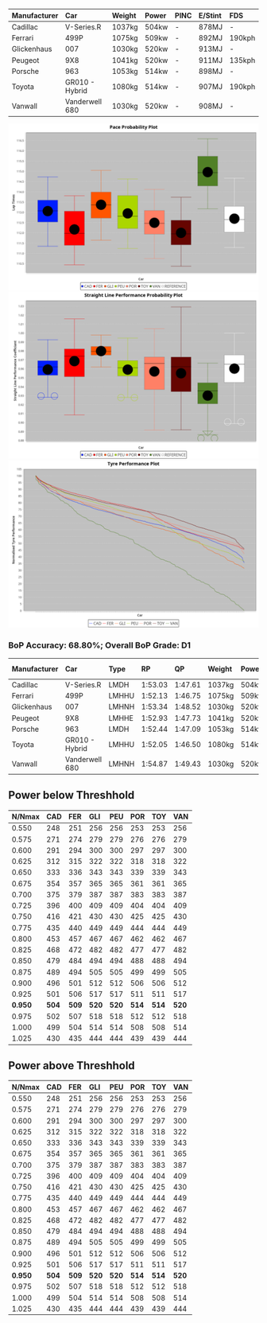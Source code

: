 |Manufacturer|Car|Weight|Power|PINC|E/Stint|FDS|
|:-|:-|:-|:-|:-|:-|:-|
|Cadillac|V-Series.R|1037kg|504kw|-|878MJ|-|
|Ferrari|499P|1075kg|509kw|-|892MJ|190kph|
|Glickenhaus|007|1030kg|520kw|-|913MJ|-|
|Peugeot|9X8|1041kg|520kw|-|911MJ|135kph|
|Porsche|963|1053kg|514kw|-|898MJ|-|
|Toyota|GR010 - Hybrid|1080kg|514kw|-|907MJ|190kph|
|Vanwall|Vanderwell 680|1030kg|520kw|-|908MJ|-|

![PACECHART](./IMG/OFFICIAL.png)
![STRAIGHTLINEPERFORMANCECHART](./IMG/OFFICIAL_sp.png)
![TYREPERFORMANCECHART](./IMG/OFFICIAL_tw.png)

### BoP Accuracy: 68.80%; Overall BoP Grade: D1
|Manufacturer|Car|Type|RP|QP|Weight|Power¹|Threshhold|PINC|Power²|E/Stint|AVG Vmax|FDS|RDLC|L/Stint|BOP-Grade|ModelAccuracy|ModelPoints|Match%|
|:-|:-|:-|:-|:-|:-|:-|:-|:-|:-|:-|:-|:-|:-|:-|:-|:-|:-|:-|
|Cadillac|V-Series.R|LMDH|1:53.03|1:47.61|1037kg|504kw|0.0kph|-|504kw|878MJ|279.94kph|-|1.03|35|+A2|98.38%|1765|90.89%|
|Ferrari|499P|LMHHU|1:52.13|1:46.75|1075kg|509kw|0.0kph|-|509kw|892MJ|281.12kph|190kph|1.01|35|-D2|92.24%|2247|63.00%|
|Glickenhaus|007|LMHNH|1:53.34|1:48.52|1030kg|520kw|0.0kph|-|520kw|913MJ|284.99kph|-|0.95|34|+D1|96.18%|554|69.41%|
|Peugeot|9X8|LMHHE|1:52.93|1:47.73|1041kg|520kw|0.0kph|-|520kw|911MJ|281.12kph|135kph|1.02|34|~A1|87.65%|1795|100.00%|
|Porsche|963|LMDH|1:52.44|1:47.09|1053kg|514kw|0.0kph|-|514kw|898MJ|280.51kph|-|1.01|34|-C1|96.81%|5438|76.29%|
|Toyota|GR010 - Hybrid|LMHHU|1:52.05|1:46.50|1080kg|514kw|0.0kph|-|514kw|907MJ|279.32kph|190kph|1.01|35|-D2|86.04%|1751|61.62%|
|Vanwall|Vanderwell 680|LMHNH|1:54.87|1:49.43|1030kg|520kw|0.0kph|-|520kw|908MJ|276.90kph|-|1.01|34|+Ω1|91.42%|501|20.40%|

## Power below Threshhold
|N/Nmax|CAD|FER|GLI|PEU|POR|TOY|VAN|
|:-|:-|:-|:-|:-|:-|:-|:-|
|0.550|248|251|256|256|253|253|256|
|0.575|271|274|279|279|276|276|279|
|0.600|291|294|300|300|297|297|300|
|0.625|312|315|322|322|318|318|322|
|0.650|333|336|343|343|339|339|343|
|0.675|354|357|365|365|361|361|365|
|0.700|375|379|387|387|383|383|387|
|0.725|396|400|409|409|404|404|409|
|0.750|416|421|430|430|425|425|430|
|0.775|435|440|449|449|444|444|449|
|0.800|453|457|467|467|462|462|467|
|0.825|468|472|482|482|477|477|482|
|0.850|479|484|494|494|488|488|494|
|0.875|489|494|505|505|499|499|505|
|0.900|496|501|512|512|506|506|512|
|0.925|501|506|517|517|511|511|517|
|**0.950**|**504**|**509**|**520**|**520**|**514**|**514**|**520**|
|0.975|502|507|518|518|512|512|518|
|1.000|499|504|514|514|508|508|514|
|1.025|430|435|444|444|439|439|444|

## Power above Threshhold
|N/Nmax|CAD|FER|GLI|PEU|POR|TOY|VAN|
|:-|:-|:-|:-|:-|:-|:-|:-|
|0.550|248|251|256|256|253|253|256|
|0.575|271|274|279|279|276|276|279|
|0.600|291|294|300|300|297|297|300|
|0.625|312|315|322|322|318|318|322|
|0.650|333|336|343|343|339|339|343|
|0.675|354|357|365|365|361|361|365|
|0.700|375|379|387|387|383|383|387|
|0.725|396|400|409|409|404|404|409|
|0.750|416|421|430|430|425|425|430|
|0.775|435|440|449|449|444|444|449|
|0.800|453|457|467|467|462|462|467|
|0.825|468|472|482|482|477|477|482|
|0.850|479|484|494|494|488|488|494|
|0.875|489|494|505|505|499|499|505|
|0.900|496|501|512|512|506|506|512|
|0.925|501|506|517|517|511|511|517|
|**0.950**|**504**|**509**|**520**|**520**|**514**|**514**|**520**|
|0.975|502|507|518|518|512|512|518|
|1.000|499|504|514|514|508|508|514|
|1.025|430|435|444|444|439|439|444|
